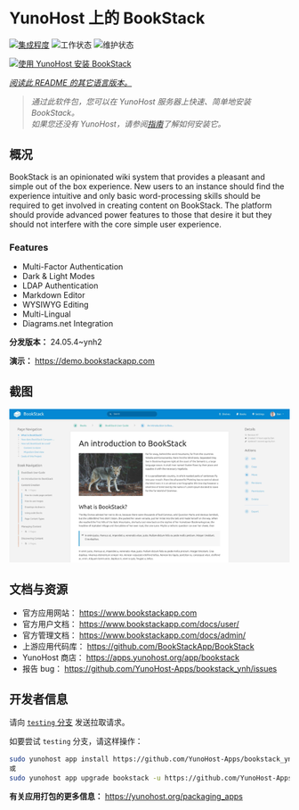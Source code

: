 <!--
注意：此 README 由 <https://github.com/YunoHost/apps/tree/master/tools/readme_generator> 自动生成
请勿手动编辑。
-->

# YunoHost 上的 BookStack

[![集成程度](https://dash.yunohost.org/integration/bookstack.svg)](https://ci-apps.yunohost.org/ci/apps/bookstack/) ![工作状态](https://ci-apps.yunohost.org/ci/badges/bookstack.status.svg) ![维护状态](https://ci-apps.yunohost.org/ci/badges/bookstack.maintain.svg)

[![使用 YunoHost 安装 BookStack](https://install-app.yunohost.org/install-with-yunohost.svg)](https://install-app.yunohost.org/?app=bookstack)

*[阅读此 README 的其它语言版本。](./ALL_README.md)*

> *通过此软件包，您可以在 YunoHost 服务器上快速、简单地安装 BookStack。*  
> *如果您还没有 YunoHost，请参阅[指南](https://yunohost.org/install)了解如何安装它。*

## 概况

BookStack is an opinionated wiki system that provides a pleasant and simple out of the box experience. New users to an instance should find the experience intuitive and only basic word-processing skills should be required to get involved in creating content on BookStack. The platform should provide advanced power features to those that desire it but they should not interfere with the core simple user experience.

### Features

- Multi-Factor Authentication
- Dark & Light Modes
- LDAP Authentication
- Markdown Editor
- WYSIWYG Editing
- Multi-Lingual
- Diagrams.net Integration


**分发版本：** 24.05.4~ynh2

**演示：** <https://demo.bookstackapp.com>

## 截图

![BookStack 的截图](./doc/screenshots/screenshot.png)

## 文档与资源

- 官方应用网站： <https://www.bookstackapp.com>
- 官方用户文档： <https://www.bookstackapp.com/docs/user/>
- 官方管理文档： <https://www.bookstackapp.com/docs/admin/>
- 上游应用代码库： <https://github.com/BookStackApp/BookStack>
- YunoHost 商店： <https://apps.yunohost.org/app/bookstack>
- 报告 bug： <https://github.com/YunoHost-Apps/bookstack_ynh/issues>

## 开发者信息

请向 [`testing` 分支](https://github.com/YunoHost-Apps/bookstack_ynh/tree/testing) 发送拉取请求。

如要尝试 `testing` 分支，请这样操作：

```bash
sudo yunohost app install https://github.com/YunoHost-Apps/bookstack_ynh/tree/testing --debug
或
sudo yunohost app upgrade bookstack -u https://github.com/YunoHost-Apps/bookstack_ynh/tree/testing --debug
```

**有关应用打包的更多信息：** <https://yunohost.org/packaging_apps>
